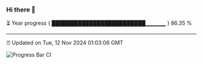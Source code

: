 ### Hi there 👋

⏳ Year progress { █████████████████████████▁▁▁▁▁ } 86.35 %

---

⏰ Updated on Tue, 12 Nov 2024 01:03:06 GMT

![Progress Bar CI](https://github.com/liununu/liununu/workflows/Progress%20Bar%20CI/badge.svg)
